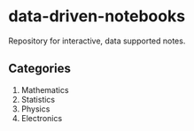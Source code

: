 # data-driven-notebooks
Repository for interactive, data supported notes.

## Categories

1. Mathematics
1. Statistics
1. Physics
1. Electronics



